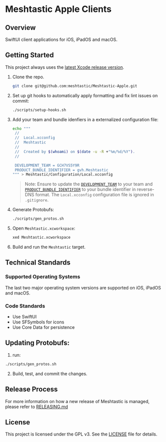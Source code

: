 # Meshtastic Apple Clients

## Overview

SwiftUI client applications for iOS, iPadOS and macOS.

## Getting Started

This project always uses the [latest Xcode release version](https://xcodereleases.com/?scope=release).

1. Clone the repo.
   ```zsh
   git clone git@github.com:meshtastic/Meshtastic-Apple.git
   ```
2. Set up git hooks to automatically apply formatting and fix lint issues on commit:
   ```zsh
   ./scripts/setup-hooks.sh
   ```
3. Add your team and bundle idenfiers in a externalized configuration file:
   ```zsh
   echo """
    //
    //  Local.xcconfig
    //  Meshtastic
    //
    //  Created by $(whoami) on $(date -u -R +"%m/%d/%Y").
    //

    DEVELOPMENT_TEAM = GCH7VS5Y9R
    PRODUCT_BUNDLE_IDENTIFIER = gvh.Meshtastic
   """ > Meshtastic/Configuration/Local.xcconfig
   ```

   > Note: Ensure to update the [`DEVELOPMENT_TEAM`](https://developer.apple.com/documentation/xcode/build-settings-reference#Development-Team) to your team and [`PRODUCT_BUNDLE_IDENTIFIER`](https://developer.apple.com/documentation/xcode/build-settings-reference#Product-Bundle-Identifier) to your bundle identifier in reverse-DNS format. The `Local.xcconfig` configuration file is ignored in `.gitignore`.
4. Generate Protobufs:
   ```zsh
   ./scripts/gen_protos.sh
   ```
5. Open `Meshtastic.xcworkspace`:
   ```zsh
   xed Meshtastic.xcworkspace
   ```
6. Build and run the `Meshtastic` target.

## Technical Standards

### Supported Operating Systems

The last two major operating system versions are supported on iOS, iPadOS and macOS.

### Code Standards

- Use SwiftUI
- Use SFSymbols for icons
- Use Core Data for persistence

## Updating Protobufs:

1. run:
  ```zsh
  ./scripts/gen_protos.sh
  ```
2. Build, test, and commit the changes.

## Release Process

For more information on how a new release of Meshtastic is managed, please refer to [RELEASING.md](./RELEASING.md)

## License

This project is licensed under the GPL v3. See the [LICENSE](LICENSE) file for details.
